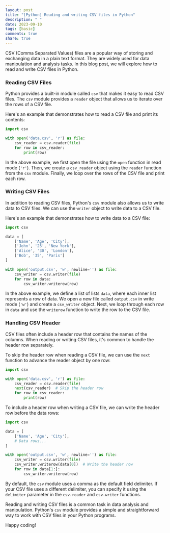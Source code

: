 ```yaml
---
layout: post
title: "[Python] Reading and writing CSV files in Python"
description: " "
date: 2023-09-10
tags: [basic]
comments: true
share: true
---
```


CSV (Comma Separated Values) files are a popular way of storing and exchanging data in a plain text format. They are widely used for data manipulation and analysis tasks. In this blog post, we will explore how to read and write CSV files in Python.

### Reading CSV Files

Python provides a built-in module called `csv` that makes it easy to read CSV files. The `csv` module provides a `reader` object that allows us to iterate over the rows of a CSV file.

Here's an example that demonstrates how to read a CSV file and print its contents:

```python
import csv

with open('data.csv', 'r') as file:
    csv_reader = csv.reader(file)
    for row in csv_reader:
        print(row)
```

In the above example, we first open the file using the `open` function in read mode (`'r'`). Then, we create a `csv_reader` object using the `reader` function from the `csv` module. Finally, we loop over the rows of the CSV file and print each row.

### Writing CSV Files

In addition to reading CSV files, Python's `csv` module also allows us to write data to CSV files. We can use the `writer` object to write data to a CSV file.

Here's an example that demonstrates how to write data to a CSV file:

```python
import csv

data = [
    ['Name', 'Age', 'City'],
    ['John', '25', 'New York'],
    ['Alice', '30', 'London'],
    ['Bob', '35', 'Paris']
]

with open('output.csv', 'w', newline='') as file:
    csv_writer = csv.writer(file)
    for row in data:
        csv_writer.writerow(row)
```

In the above example, we define a list of lists `data`, where each inner list represents a row of data. We open a new file called `output.csv` in write mode (`'w'`) and create a `csv_writer` object. Next, we loop through each row in `data` and use the `writerow` function to write the row to the CSV file.

### Handling CSV Header

CSV files often include a header row that contains the names of the columns. When reading or writing CSV files, it's common to handle the header row separately.

To skip the header row when reading a CSV file, we can use the `next` function to advance the reader object by one row:

```python
import csv

with open('data.csv', 'r') as file:
    csv_reader = csv.reader(file)
    next(csv_reader)  # Skip the header row
    for row in csv_reader:
        print(row)
```

To include a header row when writing a CSV file, we can write the header row before the data rows:

```python
import csv

data = [
    ['Name', 'Age', 'City'],
    # Data rows...
]

with open('output.csv', 'w', newline='') as file:
    csv_writer = csv.writer(file)
    csv_writer.writerow(data[0])  # Write the header row
    for row in data[1:]:
        csv_writer.writerow(row)
```

By default, the `csv` module uses a comma as the default field delimiter. If your CSV file uses a different delimiter, you can specify it using the `delimiter` parameter in the `csv.reader` and `csv.writer` functions.

Reading and writing CSV files is a common task in data analysis and manipulation. Python's `csv` module provides a simple and straightforward way to work with CSV files in your Python programs.

Happy coding!